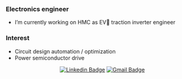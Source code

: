 ### Electronics engineer

- I’m currently working on HMC as EV:blue_car:  traction inverter engineer

### Interest

- Circuit design automation / optimization
- Power semiconductor drive 

<div align=center>
  
[![Linkedin Badge](https://img.shields.io/badge/-LinkedIn-blue?style=flat-square&logo=Linkedin&logoColor=white&link=https://www.linkedin.com/in/donghoon-park-5013451a6)](https://www.linkedin.com/in/donghoon-park-5013451a6)
[![Gmail Badge](https://img.shields.io/badge/-Gmail-d14836?style=flat-square&logo=Gmail&logoColor=white&link=mailto:donghun94@snu.ac.kr)](mailto:donghun94@snu.ac.kr)
  
</div>
<!--
**DongHoonPark/DongHoonPark** is a ✨ _special_ ✨ repository because its `README.md` (this file) appears on your GitHub profile.

Here are some ideas to get you started:

- 🔭 I’m currently working on ...
- 🌱 I’m currently learning ...
- 👯 I’m looking to collaborate on ...
- 🤔 I’m looking for help with ...
- 💬 Ask me about ...
- 📫 How to reach me: ...
- 😄 Pronouns: ...
- ⚡ Fun fact: ...
-->

